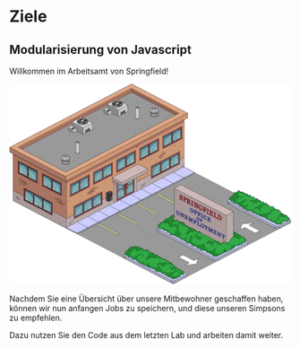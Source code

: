 # Ziele

## Modularisierung von Javascript

Willkommen im Arbeitsamt von Springfield! 


![img.png](img/office.png)

Nachdem Sie eine Übersicht über unsere Mitbewohner geschaffen haben, können wir nun anfangen Jobs zu speichern, und diese unseren Simpsons zu empfehlen.

Dazu nutzen Sie den Code aus dem letzten Lab und arbeiten damit weiter.